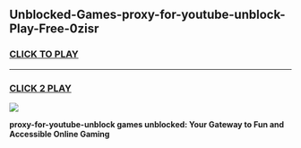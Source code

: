 
## Unblocked-Games-proxy-for-youtube-unblock-Play-Free-0zisr
<h3>
<a href="https://premium76.site?title=proxy-for-youtube-unblock&ref=12A">CLICK TO PLAY</a></h3>
<hr>

<h3>
<a href="https://premium76.site?title=proxy-for-youtube-unblock&ref=12A">CLICK 2 PLAY</a>
  
</h3>

<a href="https://premium76.site?title=proxy-for-youtube-unblock&ref=12A"><img src="https://clearcache.store/games.png"></a>


**proxy-for-youtube-unblock games unblocked: Your Gateway to Fun and Accessible Online Gaming**
